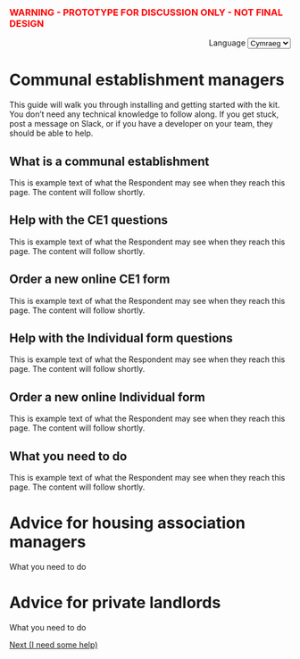<h3 class="govuk-heading-s"><font color="red">WARNING - PROTOTYPE FOR DISCUSSION ONLY - NOT FINAL DESIGN</font></h3>

<div class="govuk-form-group" align="right">
  <label class="govuk-label" for="sort">
    Language
  </label>
  <select class="govuk-select" id="sort" name="sort">
    <option value="published">English</option>
    <option value="updated" selected>Cymraeg</option>
    <option value="views">Scots</option>
  </select>
</div>

# Communal establishment managers

This guide will walk you through installing and getting started with the kit. You don’t need any technical knowledge to follow along. If you get stuck, post a message on Slack, or if you have a developer on your team, they should be able to help.

## What is a communal establishment

This is example text of what the Respondent may see when they reach this page. The content will follow shortly.

## Help with the CE1 questions

This is example text of what the Respondent may see when they reach this page. The content will follow shortly.

## Order a new online CE1 form

This is example text of what the Respondent may see when they reach this page. The content will follow shortly.

## Help with the Individual form questions

This is example text of what the Respondent may see when they reach this page. The content will follow shortly.

## Order a new online Individual form

This is example text of what the Respondent may see when they reach this page. The content will follow shortly.

## What you need to do

This is example text of what the Respondent may see when they reach this page. The content will follow shortly.

# Advice for housing association managers

What you need to do

# Advice for private landlords

What you need to do


<a href="requirements.md" class="button">Next (I need some help)</a>
